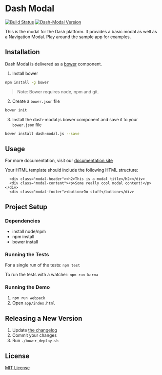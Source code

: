 # Dash Modal

[![Build Status](https://travis-ci.org/samaritanministries/dash-modal.js.svg?branch=master)](https://travis-ci.org/samaritanministries/dash-modal.js)
[![Dash-Modal Version](https://img.shields.io/badge/Version-3.0.0-green.svg)]()

This is the modal for the Dash platform. It provides a basic modal as well as a Navigation Modal. Play around the sample app for examples.

## Installation

Dash Modal is delivered as a [bower](bower.io) component.

1. Install bower
  ```bash
  npm install -g bower
  ```

  >Note: Bower requires node, npm and git.

2. Create a `bower.json` file
  ```bash
  bower init
  ```

3. Install the dash-modal.js bower component and save it to your `bower.json` file
  ```bash
  bower install dash-modal.js --save
  ```

## Usage

For more documentation, visit our [documentation site](http://developers.samaritanministries.org/developers/dash-modal.js/)

Your HTML template should include the following HTML structure:

```
  <div class="modal-header"><h2>This is a modal title</h2></div>
  <div class="modal-content"><p>Some really cool modal content!</p></div>
  <div class="modal-footer"><button>Do stuff</button></div>
```

## Project Setup

### Dependencies

* install node/npm
* npm install
* bower install

### Running the Tests

For a single run of the tests:
`npm test`

To run the tests with a watcher:
`npm run karma`

### Running the Demo

1. `npm run webpack`
2. Open `app/index.html`

## Releasing a New Version

1. Update [the changelog](CHANGELOG.md)
2. Commit your changes
3. Run `./bower_deploy.sh`

## License

[MIT License](LICENSE.md)
